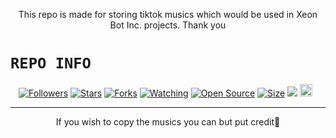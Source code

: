 <p align="center">
This repo is made for storing tiktok musics which would be used in Xeon Bot Inc. projects. Thank you
</p>

# ```REPO INFO```
<p align="center">
<a href="https://github.com/ohhmyyinzz/followers"><img title="Followers" src="https://img.shields.io/github/followers/ohhmyyinzz?color=red&style=flat-square"></a>
<a href="https://github.com/ohhmyyinzz/Tiktokmusic-API/stargazers/"><img title="Stars" src="https://img.shields.io/github/stars/ohhmyyinzz/Tiktokmusic-API?color=blue&style=flat-square"></a>
<a href="https://github.com/ohhmyyinzz/Tiktokmusic-API/network/members"><img title="Forks" src="https://img.shields.io/github/forks/ohhmyyinzz/Tiktokmusic-API?color=red&style=flat-square"></a>
<a href="https://github.com/ohhmyyinzz/Tiktokmusic-API/watchers"><img title="Watching" src="https://img.shields.io/github/watchers/ohhmyyinzz/Tiktokmusic-API?label=Watchers&color=blue&style=flat-square"></a>
<a href="https://github.com/ohhmyyinzz/Tiktokmusic-API"><img title="Open Source" src="https://img.shields.io/badge/Author-🦄Dream%20Alya-red?v=103"></a>
<a href="https://github.com/ohhmyyinzz/Tiktokmusic-API/"><img title="Size" src="https://img.shields.io/github/repo-size/ohhmyyinzz/Tiktokmusic-API?style=flat-square&color=green"></a>
<a href="https://hits.seeyoufarm.com"><img src="https://hits.seeyoufarm.com/api/count/incr/badge.svg?url=https%3A%2F%2Fgithub.com%2Fohhmyyinzz%2Ffungames-MD&count_bg=%2379C83D&title_bg=%23555555&icon=probot.svg&icon_color=%2300FF6D&title=hits&edge_flat=false"/></a>
<a href="https://github.com/ohhmyyinzz/fungames/graphs/commit-activity"><img height="20" src="https://img.shields.io/badge/Maintained%3F-yes-green.svg"></a>&nbsp;&nbsp;
</p>
<p align='center'>
    </p>

-------

<p align="center">
If you wish to copy the musics you can but put credit🦄
</p>
